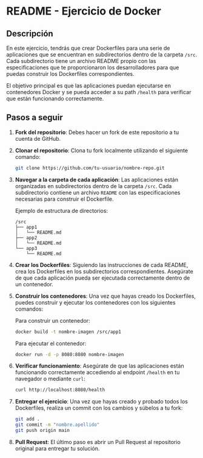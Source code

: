 # README - Ejercicio de Docker

## Descripción

En este ejercicio, tendrás que crear Dockerfiles para una serie de aplicaciones que se encuentran en subdirectorios dentro de la carpeta `/src`. Cada subdirectorio tiene un archivo README propio con las especificaciones que te proporcionaron los desarrolladores para que puedas construir los Dockerfiles correspondientes.

El objetivo principal es que las aplicaciones puedan ejecutarse en contenedores Docker y se pueda acceder a su path `/health` para verificar que están funcionando correctamente.

## Pasos a seguir

1. **Fork del repositorio**: Debes hacer un fork de este repositorio a tu cuenta de GitHub.
2. **Clonar el repositorio**: Clona tu fork localmente utilizando el siguiente comando:

   ```bash
   git clone https://github.com/tu-usuario/nombre-repo.git
   ```

3. **Navegar a la carpeta de cada aplicación**: Las aplicaciones están organizadas en subdirectorios dentro de la carpeta `/src`. Cada subdirectorio contiene un archivo `README` con las especificaciones necesarias para construir el Dockerfile.

   Ejemplo de estructura de directorios:

   ```
   /src
   ├── app1
   │   └── README.md
   ├── app2
   │   └── README.md
   └── app3
       └── README.md
   ```

4. **Crear los Dockerfiles**: Siguiendo las instrucciones de cada README, crea los Dockerfiles en los subdirectorios correspondientes. Asegúrate de que cada aplicación pueda ser ejecutada correctamente dentro de un contenedor.

5. **Construir los contenedores**: Una vez que hayas creado los Dockerfiles, puedes construir y ejecutar los contenedores con los siguientes comandos:

   Para construir un contenedor:

   ```bash
   docker build -t nombre-imagen /src/app1
   ```

   Para ejecutar el contenedor:

   ```bash
   docker run -d -p 8080:8080 nombre-imagen
   ```

6. **Verificar funcionamiento**: Asegúrate de que las aplicaciones están funcionando correctamente accediendo al endpoint `/health` en tu navegador o mediante `curl`:

   ```bash
   curl http://localhost:8080/health
   ```

7. **Entregar el ejercicio**: Una vez que hayas creado y probado todos los Dockerfiles, realiza un commit con los cambios y súbelos a tu fork:

   ```bash
   git add .
   git commit -m "nombre.apellido"
   git push origin main
   ```

8. **Pull Request**: El último paso es abrir un Pull Request al repositorio original para entregar tu solución.
